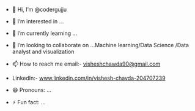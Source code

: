 - 👋 Hi, I’m @codergujju
- 👀 I’m interested in ...
- 🌱 I’m currently learning ...
- 💞️ I’m looking to collaborate on ...Machine learning/Data Science /Data analyst and visualization
- 📫 How to reach me email:- visheshchawda90@gmail.com
- LinkedIn:- www.linkedin.com/in/vishesh-chavda-204707239

- 😄 Pronouns: ...
- ⚡ Fun fact: ...

<!---
codergujju/codergujju is a ✨ special ✨ repository because its `README.md` (this file) appears on your GitHub profile.
You can click the Preview link to take a look at your changes.
--->
